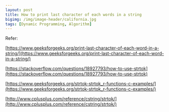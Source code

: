 ```yaml
---
layout: post
title: How to print last character of each words in a string
bigimg: /img/image-header/california.jpg
tags: [Dynamic Programming, Algorithm]
---
```






Refer:

[https://www.geeksforgeeks.org/print-last-character-of-each-word-in-a-string/](https://www.geeksforgeeks.org/print-last-character-of-each-word-in-a-string/)

[https://stackoverflow.com/questions/18927793/how-to-use-strtok](https://stackoverflow.com/questions/18927793/how-to-use-strtok)

[https://www.geeksforgeeks.org/strtok-strtok_r-functions-c-examples/](https://www.geeksforgeeks.org/strtok-strtok_r-functions-c-examples/)

[http://www.cplusplus.com/reference/cstring/strtok/](http://www.cplusplus.com/reference/cstring/strtok/)

